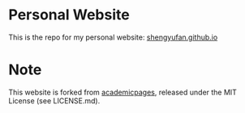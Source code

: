 # Personal Website

This is the repo for my personal website: [shengyufan.github.io](https://shengyufan.github.io/)

# Note
This website is forked from [academicpages](https://github.com/academicpages/academicpages.github.io), released under the MIT License (see LICENSE.md).
